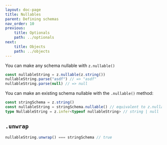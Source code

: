 ```yaml
---
layout: doc-page
title: Nullables
parent: Defining schemas
nav_order: 10
previous:
    title: Optionals
    path: ../optionals
next:
    title: Objects
    path: ../objects
---
```


You can make any schema nullable with `z.nullable()`

```ts
const nullableString = z.nullable(z.string())
nullableString.parse("asdf") // => "asdf"
nullableString.parse(null) // => null
```

You can make an existing schema nullable with the `.nullable()` method:

```ts
const stringSchema = z.string()
const nullableString = stringSchema.nullable() // equivalent to z.nullable(z.string())
type NullableString = z.infer<typeof nullableString> // string | null
```

## `.unwrap`

```ts
nullableString.unwrap() === stringSchema // true
```